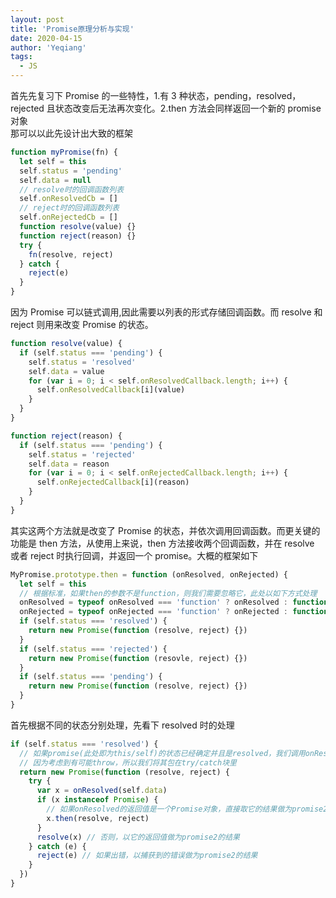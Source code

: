 ```yaml
---
layout: post
title: 'Promise原理分析与实现'
date: 2020-04-15
author: 'Yeqiang'
tags:
  - JS
---
```


首先先复习下 Promise 的一些特性，1.有 3 种状态，pending，resolved，rejected 且状态改变后无法再次变化。2.then 方法会同样返回一个新的 promise 对象  
那可以以此先设计出大致的框架

```js
function myPromise(fn) {
  let self = this
  self.status = 'pending'
  self.data = null
  // resolve时的回调函数列表
  self.onResolvedCb = []
  // reject时的回调函数列表
  self.onRejectedCb = []
  function resolve(value) {}
  function reject(reason) {}
  try {
    fn(resolve, reject)
  } catch {
    reject(e)
  }
}
```

因为 Promise 可以链式调用,因此需要以列表的形式存储回调函数。而 resolve 和 reject 则用来改变 Promise 的状态。

```js
function resolve(value) {
  if (self.status === 'pending') {
    self.status = 'resolved'
    self.data = value
    for (var i = 0; i < self.onResolvedCallback.length; i++) {
      self.onResolvedCallback[i](value)
    }
  }
}

function reject(reason) {
  if (self.status === 'pending') {
    self.status = 'rejected'
    self.data = reason
    for (var i = 0; i < self.onRejectedCallback.length; i++) {
      self.onRejectedCallback[i](reason)
    }
  }
}
```

其实这两个方法就是改变了 Promise 的状态，并依次调用回调函数。而更关键的功能是 then 方法，从使用上来说，then 方法接收两个回调函数，并在 resolve 或者 reject 时执行回调，并返回一个 promise。大概的框架如下

```js
MyPromise.prototype.then = function (onResolved, onRejected) {
  let self = this
  // 根据标准，如果then的参数不是function，则我们需要忽略它，此处以如下方式处理
  onResolved = typeof onResolved === 'function' ? onResolved : function (v) {}
  onRejected = typeof onRejected === 'function' ? onRejected : function (r) {}
  if (self.status === 'resolved') {
    return new Promise(function (resolve, reject) {})
  }
  if (self.status === 'rejected') {
    return new Promise(function (resovle, reject) {})
  }
  if (self.status === 'pending') {
    return new Promise(function (resolve, reject) {})
  }
}
```

首先根据不同的状态分别处理，先看下 resolved 时的处理

```js
if (self.status === 'resolved') {
  // 如果promise(此处即为this/self)的状态已经确定并且是resolved，我们调用onResolved
  // 因为考虑到有可能throw，所以我们将其包在try/catch块里
  return new Promise(function (resolve, reject) {
    try {
      var x = onResolved(self.data)
      if (x instanceof Promise) {
        // 如果onResolved的返回值是一个Promise对象，直接取它的结果做为promise2的结果
        x.then(resolve, reject)
      }
      resolve(x) // 否则，以它的返回值做为promise2的结果
    } catch (e) {
      reject(e) // 如果出错，以捕获到的错误做为promise2的结果
    }
  })
}
```
